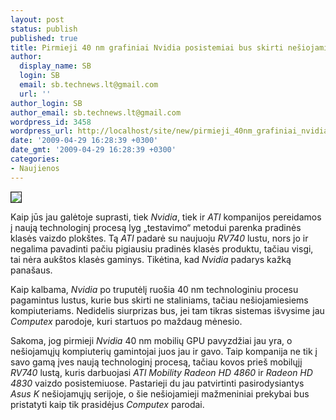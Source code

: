 ```yaml
---
layout: post
status: publish
published: true
title: Pirmieji 40 nm grafiniai Nvidia posistemiai bus skirti nešiojamiesiems
author:
  display_name: SB
  login: SB
  email: sb.technews.lt@gmail.com
  url: ''
author_login: SB
author_email: sb.technews.lt@gmail.com
wordpress_id: 3458
wordpress_url: http://localhost/site/new/pirmieji_40nm_grafiniai_nvidia_posistemiai_bus_skirti_nesiojamiesiems/
date: '2009-04-29 16:28:39 +0300'
date_gmt: '2009-04-29 16:28:39 +0300'
categories:
- Naujienos
---
```

<div class="imgright"><img src="http://tbn3.google.com/images?q=tbn:xQmrjnBx-iHl1M:http://gizmodo.com/assets/images/gizmodo/2008/06/9650mgt.jpg" border="1" /></div>
<p>Kaip jūs jau galėtoje suprasti, tiek <i>Nvidia</i>, tiek ir <i>ATI</i> kompanijos pereidamos į naują technologinį procesą lyg „testavimo“ metodui parenka pradinės klasės vaizdo plokštes. Tą <i>ATI</i> padarė su naujuoju <i>RV740</i> lustu, nors jo ir negalima pavadinti pačiu pigiausiu pradinės klasės produktu, tačiau visgi, tai nėra aukštos klasės gaminys. Tikėtina, kad <i>Nvidia</i> padarys kažką panašaus.</p>
<p>Kaip kalbama, <i>Nvidia</i> po truputėlį ruošia 40 nm technologiniu procesu pagamintus lustus, kurie bus skirti ne staliniams, tačiau nešiojamiesiems kompiuteriams. Nedidelis siurprizas bus, jei tam tikras sistemas išvysime jau <i>Computex</i> parodoje, kuri startuos po maždaug mėnesio.</p>
<p>Sakoma, jog pirmieji <i>Nvidia</i> 40 nm mobilių GPU pavyzdžiai jau yra, o nešiojamųjų kompiuterių gamintojai juos jau ir gavo. Taip kompanija ne tik į savo gamą įves naują technologinį procesą, tačiau kovos prieš mobilųjį <i>RV740</i> lustą, kuris darbuojasi <i>ATI Mobility Radeon HD 4860</i> ir <i>Radeon HD 4830</i> vaizdo posistemiuose. Pastarieji du jau patvirtinti pasirodysiantys <i>Asus K</i> nešiojamųjų serijoje, o šie nešiojamieji mažmeniniai prekybai bus pristatyti kaip tik prasidėjus <i>Computex</i> parodai.</p>
